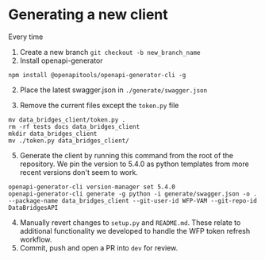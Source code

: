 # Generating a new client 

Every time


1. Create a new branch `git checkout -b new_branch_name`
2. Install openapi-generator

```npm install @openapitools/openapi-generator-cli -g```

2. Place the latest swagger.json in `./generate/swagger.json`

3. Remove the current files except the `token.py` file

```
mv data_bridges_client/token.py .
rm -rf tests docs data_bridges_client
mkdir data_bridges_client
mv ./token.py data_bridges_client/
```

5. Generate the client by running this command from the root of the repository. We pin the version to 5.4.0 as python templates from more recent versions don't seem to work.
```
openapi-generator-cli version-manager set 5.4.0
openapi-generator-cli generate -g python -i generate/swagger.json -o . --package-name data_bridges_client --git-user-id WFP-VAM --git-repo-id DataBridgesAPI
```
4. Manually revert changes to `setup.py` and `README.md`. These relate to additional functionality we developed to handle the WFP token refresh workflow.
5. Commit, push and open a PR into `dev` for review.